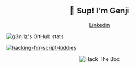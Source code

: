 <h2 align="center">👋 Sup! I'm Genji</h2>

<p align="center">
  <a href="https://www.linkedin.com/in/irfan-badzlin-23836a18a/">Linkedin</a>
</p>

![g3nj1z's GitHub stats](https://github-readme-stats.vercel.app/api?username=g3nj1z&show_icons=true&theme=tokyonight)

[![hacking-for-script-kiddies](https://github-readme-stats.vercel.app/api/pin/?username=g3nj1z&repo=hacking-for-script-kiddies&show_icons=true&theme=tokyonight)](https://github.com/g3nj1z/hacking-for-script-kiddies)

<p align="center"><img src="http://www.hackthebox.eu/badge/image/155658" alt="Hack The Box"></p>


